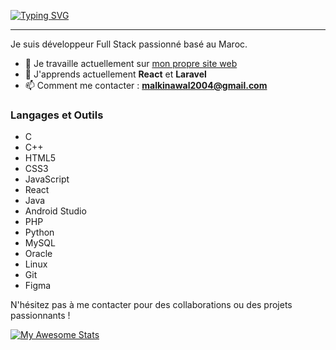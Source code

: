 [![Typing SVG](https://readme-typing-svg.demolab.com?font=&weight=900&size=26&pause=1000&color=060F47&center=true&vCenter=true&multiline=true&random=false&width=454&lines=%F0%9F%92%99Programming+is+fun%F0%9F%92%99)](https://git.io/typing-svg)
<hr>

Je suis développeur Full Stack passionné basé au Maroc.

- 🔭 Je travaille actuellement sur [mon propre site web](https://github.com/NawalMalki/Malki_Nawal)
- 🌱 J'apprends actuellement **React** et **Laravel**
- 📫 Comment me contacter : **malkinawal2004@gmail.com**

### Langages et Outils
- C
- C++
- HTML5
- CSS3
- JavaScript
- React
- Java
- Android Studio
- PHP
- Python
- MySQL
- Oracle
- Linux
- Git
- Figma

N'hésitez pas à me contacter pour des collaborations ou des projets passionnants !

[![My Awesome Stats](https://awesome-github-stats.azurewebsites.net/user-stats/NawalMalki?cardType=octocat&preferLogin=false)](https://git.io/awesome-stats-card) 
